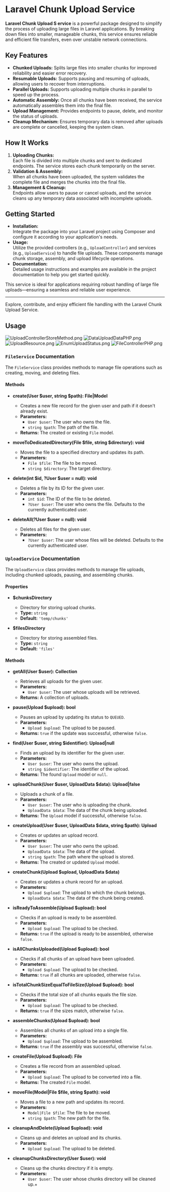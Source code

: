 # Laravel Chunk Upload Service

**Laravel Chunk Upload S
ervice** is a powerful
package designed to simplify the process of uploading large files in Laravel applications. By breaking down files into smaller, manageable chunks, this service ensures reliable and efficient file transfers, even over unstable network connections.

## Key Features

- **Chunked Uploads:** Splits large files into smaller chunks for improved reliability and easier error recovery.
- **Resumable Uploads:** Supports pausing and resuming of uploads, allowing users to recover from interruptions.
- **Parallel Uploads:** Supports uploading multiple chunks in parallel to speed up the process.
- **Automatic Assembly:** Once all chunks have been received, the service automatically assembles them into the final file.
- **Upload Management:** Provides endpoints to pause, delete, and monitor the status of uploads.
- **Cleanup Mechanism:** Ensures temporary data is removed after uploads are complete or cancelled, keeping the system clean.

## How It Works

1. **Uploading Chunks:**  
   Each file is divided into multiple chunks and sent to dedicated endpoints. The service stores each chunk temporarily on the server.
2. **Validation & Assembly:**  
   When all chunks have been uploaded, the system validates the complete file and merges the chunks into the final file.
3. **Management & Cleanup:**  
   Endpoints allow users to pause or cancel uploads, and the service cleans up any temporary data associated with incomplete uploads.

## Getting Started

- **Installation:**  
  Integrate the package into your Laravel project using Composer and configure it according to your application's needs.
- **Usage:**  
  Utilize the provided controllers (e.g., `UploadController`) and services (e.g., `UploadService`) to handle file uploads. These components manage chunk storage, assembly, and upload lifecycle operations.
- **Documentation:**  
  Detailed usage instructions and examples are available in the project documentation to help you get started quickly.

This service is ideal for applications requiring robust handling of large file uploads—ensuring a seamless and reliable user experience.

---

Explore, contribute, and enjoy efficient file handling with the Laravel Chunk Upload Service.

## Usage
![UploadControllerStoreMethod.png](public/img/UploadControllerStoreMethod.png)
![DataUploadDataPHP.png](public/img/DataUploadDataPHP.png)
![UploadResource.png](public/img/UploadResource.png)
![EnumUploadStatus.png](public/img/EnumUploadStatus.png)
![FileControllerPHP.png](public/img/FileControllerPHP.png)

### `FileService` Documentation

The `FileService` class provides methods to manage file operations such as creating, moving, and deleting files.

#### Methods

- **create(User $user, string $path): File|Model**
    - Creates a new file record for the given user and path if it doesn't already exist.
    - **Parameters:**
        - `User $user`: The user who owns the file.
        - `string $path`: The path of the file.
    - **Returns:** The created or existing `File` model.

- **moveToDedicatedDirectory(File $file, string $directory): void**
    - Moves the file to a specified directory and updates its path.
    - **Parameters:**
        - `File $file`: The file to be moved.
        - `string $directory`: The target directory.

- **delete(int $id, ?User $user = null): void**
    - Deletes a file by its ID for the given user.
    - **Parameters:**
        - `int $id`: The ID of the file to be deleted.
        - `?User $user`: The user who owns the file. Defaults to the currently authenticated user.

- **deleteAll(?User $user = null): void**
    - Deletes all files for the given user.
    - **Parameters:**
        - `?User $user`: The user whose files will be deleted. Defaults to the currently authenticated user.

### `UploadService` Documentation

The `UploadService` class provides methods to manage file uploads, including chunked uploads, pausing, and assembling
chunks.

#### Properties

- **$chunksDirectory**
    - Directory for storing upload chunks.
    - **Type:** `string`
    - **Default:** `'temp/chunks'`

- **$filesDirectory**
    - Directory for storing assembled files.
    - **Type:** `string`
    - **Default:** `'files'`

#### Methods

- **getAll(User $user): Collection**
    - Retrieves all uploads for the given user.
    - **Parameters:**
        - `User $user`: The user whose uploads will be retrieved.
    - **Returns:** A collection of uploads.

- **pause(Upload $upload): bool**
    - Pauses an upload by updating its status to `QUEUED`.
    - **Parameters:**
        - `Upload $upload`: The upload to be paused.
    - **Returns:** `true` if the update was successful, otherwise `false`.

- **find(User $user, string $identifier): Upload|null**
    - Finds an upload by its identifier for the given user.
    - **Parameters:**
        - `User $user`: The user who owns the upload.
        - `string $identifier`: The identifier of the upload.
    - **Returns:** The found `Upload` model or `null`.

- **uploadChunk(User $user, UploadData $data): Upload|false**
    - Uploads a chunk of a file.
    - **Parameters:**
        - `User $user`: The user who is uploading the chunk.
        - `UploadData $data`: The data of the chunk being uploaded.
    - **Returns:** The `Upload` model if successful, otherwise `false`.

- **createUpload(User $user, UploadData $data, string $path): Upload**
    - Creates or updates an upload record.
    - **Parameters:**
        - `User $user`: The user who owns the upload.
        - `UploadData $data`: The data of the upload.
        - `string $path`: The path where the upload is stored.
    - **Returns:** The created or updated `Upload` model.

- **createChunk(Upload $upload, UploadData $data)**
    - Creates or updates a chunk record for an upload.
    - **Parameters:**
        - `Upload $upload`: The upload to which the chunk belongs.
        - `UploadData $data`: The data of the chunk being created.

- **isReadyToAssemble(Upload $upload): bool**
    - Checks if an upload is ready to be assembled.
    - **Parameters:**
        - `Upload $upload`: The upload to be checked.
    - **Returns:** `true` if the upload is ready to be assembled, otherwise `false`.

- **isAllChunksUploaded(Upload $upload): bool**
    - Checks if all chunks of an upload have been uploaded.
    - **Parameters:**
        - `Upload $upload`: The upload to be checked.
    - **Returns:** `true` if all chunks are uploaded, otherwise `false`.

- **isTotalChunkSizeEqualToFileSize(Upload $upload): bool**
    - Checks if the total size of all chunks equals the file size.
    - **Parameters:**
        - `Upload $upload`: The upload to be checked.
    - **Returns:** `true` if the sizes match, otherwise `false`.

- **assembleChunks(Upload $upload): bool**
    - Assembles all chunks of an upload into a single file.
    - **Parameters:**
        - `Upload $upload`: The upload to be assembled.
    - **Returns:** `true` if the assembly was successful, otherwise `false`.

- **createFile(Upload $upload): File**
    - Creates a file record from an assembled upload.
    - **Parameters:**
        - `Upload $upload`: The upload to be converted into a file.
    - **Returns:** The created `File` model.

- **moveFile(Model|File $file, string $path): void**
    - Moves a file to a new path and updates its record.
    - **Parameters:**
        - `Model|File $file`: The file to be moved.
        - `string $path`: The new path for the file.

- **cleanupAndDelete(Upload $upload): void**
    - Cleans up and deletes an upload and its chunks.
    - **Parameters:**
        - `Upload $upload`: The upload to be deleted.

- **cleanupChunksDirectory(User $user): void**
    - Cleans up the chunks directory if it is empty.
    - **Parameters:**
        - `User $user`: The user whose chunks directory will be cleaned up.+
